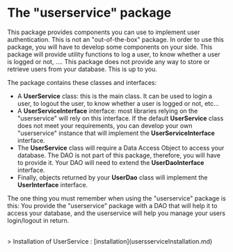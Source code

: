 The "userservice" package
========================

This package provides components you can use to implement user authentication. This is not an "out-of-the-box" package.
In order to use this package, you will have to develop some components on your side. This package will provide utility functions
to log a user, to know whether a user is logged or not, .... This package does not provide any way to store or retrieve users from your database. This is up to you.

The package contains these classes and interfaces:

- A <b>UserService</b> class: this is the main class. It can be used to login a user, to logout the user, to know whether a user is logged or not, etc...
- A <b>UserServiceInterface</b> interface: most libraries relying on the "userservice" will rely on this interface. If the default
  <b>UserService</b> class does not meet your requirements, you can develop your own "userservice" instance that will implement the <b>UserServiceInterface</b>
  interface.
- The <b>UserService</b> class will require a Data Access Object to access your database. The DAO is not part of this package,
  therefore, you will have to provide it. Your DAO will need to extend the <b>UserDaoInterface</b> interface.
- Finally, objects returned by your <b>UserDao</b> class will implement the <b>UserInterface</b> interface.


The one thing you must remember when using the "userservice" package is this: You provide the "userservice" package with a DAO that will help 
it to access your database, and the userservice will help you manage your users login/logout in return.

<br />
> Installation of UserService : [installation](usersserviceInstallation.md)